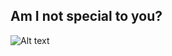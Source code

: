 ## Am I not special to you?

![Alt text](https://64.media.tumblr.com/81a329cbde80db70342f8a067f702bcd/tumblr_obn6grDzgV1vc3140o1_500.gifv)
